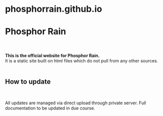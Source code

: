 # phosphorrain.github.io

<h1> Phosphor Rain </h1>
<br><br>
<b> This is the official website for Phosphor Rain. </b>
<br>
It is a static site built on html files which do not pull from any other sources.
<br><br>
<h2> How to update </h2><br>

All updates are managed via direct upload through private server. Full documentation to be updated in due course.